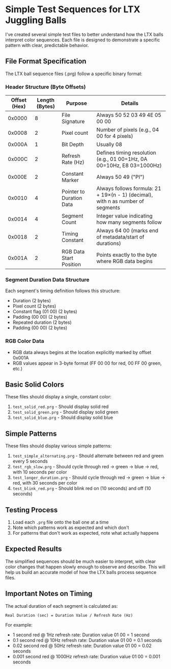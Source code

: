 # Simple Test Sequences for LTX Juggling Balls

I've created several simple test files to better understand how the LTX balls interpret color sequences. Each file is designed to demonstrate a specific pattern with clear, predictable behavior.

## File Format Specification

The LTX ball sequence files (.prg) follow a specific binary format:

### Header Structure (Byte Offsets)
| Offset (Hex) | Length (Bytes) | Purpose | Details |
|--------------|----------------|---------|---------|
| 0x0000 | 8 | File Signature | Always 50 52 03 49 4E 05 00 00 |
| 0x0008 | 2 | Pixel count | Number of pixels (e.g., 04 00 for 4 pixels) |
| 0x000A | 1 | Bit Depth | Usually 08 |
| 0x000C | 2 | Refresh Rate (Hz) | Defines timing resolution (e.g., 01 00=1Hz, 0A 00=10Hz, E8 03=1000Hz) |
| 0x000E | 2 | Constant Marker | Always 50 49 ("PI") |
| 0x0010 | 4 | Pointer to Duration Data | Always follows formula: 21 + 19×(n - 1) (decimal), with n as number of segments |
| 0x0014 | 4 | Segment Count | Integer value indicating how many segments follow |
| 0x0018 | 2 | Timing Constant | Always 64 00 (marks end of metadata/start of durations) |
| 0x001A | 2 | RGB Data Start Position | Points exactly to the byte where RGB data begins |

### Segment Duration Data Structure
Each segment's timing definition follows this structure:
- Duration (2 bytes)
- Pixel count (2 bytes)
- Constant flag (01 00) (2 bytes)
- Padding (00 00) (2 bytes)
- Repeated duration (2 bytes)
- Padding (00 00) (2 bytes)

### RGB Color Data
- RGB data always begins at the location explicitly marked by offset 0x001A
- RGB values appear in 3-byte format (FF 00 00 for red, 00 FF 00 green, etc.)

## Basic Solid Colors

These files should display a single, constant color:

1. `test_solid_red.prg` - Should display solid red
2. `test_solid_green.prg` - Should display solid green
3. `test_solid_blue.prg` - Should display solid blue

## Simple Patterns

These files should display various simple patterns:

1. `test_simple_alternating.prg` - Should alternate between red and green every 5 seconds
2. `test_rgb_slow.prg` - Should cycle through red → green → blue → red, with 10 seconds per color
3. `test_longer_duration.prg` - Should cycle through red → green → blue → red, with 30 seconds per color
4. `test_blink_red.prg` - Should blink red on (10 seconds) and off (10 seconds)

## Testing Process

1. Load each `.prg` file onto the ball one at a time
2. Note which patterns work as expected and which don't
3. For patterns that don't work as expected, note what actually happens

## Expected Results

The simplified sequences should be much easier to interpret, with clear color changes that happen slowly enough to observe and describe. This will help us build an accurate model of how the LTX balls process sequence files.

## Important Notes on Timing

The actual duration of each segment is calculated as:
```
Real Duration (sec) = Duration Value / Refresh Rate (Hz)
```

For example:
- 1 second red @ 1Hz refresh rate: Duration value 01 00 = 1 second
- 0.1 second red @ 10Hz refresh rate: Duration value 01 00 = 0.1 seconds
- 0.02 second red @ 50Hz refresh rate: Duration value 01 00 = 0.02 seconds
- 0.001 second red @ 1000Hz refresh rate: Duration value 01 00 = 0.001 seconds